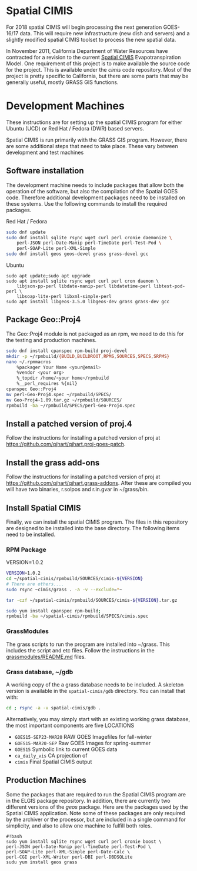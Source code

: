 # Spatial CIMIS

For 2018 spatial CIMIS will begin processing the next generation GOES-16/17
data.  This will require new infrastructure (new dish and servers) and a slightly
modified spatial CIMIS toolset to process the new spatial data.

In November 2011, California Department of Water Resources have
contracted for a revision to the current [Spatial
CIMIS]([http://wwwcimis.water.ca.gov/cimis/cimiSatSpatialCimis.jsp)
Evapotranspiration Model.  One requirement of this project is to make
available the source code for the project.  This is available under
the *cimis* code repository.  Most of the project is pretty specific
to California, but there are some parts that may be generally useful,
mostly GRASS GIS functions.

# Development Machines

These instructions are for setting up the spatial CIMIS program for either
Ubuntu (UCD) or Red Hat / Fedora (DWR) based servers.

Spatial CIMIS is run primarily with the GRASS GIS program.  However,
there are some additional steps that need to take place. These vary
between development and test machines

## Software installation

The development machine needs to include packages that allow both the
operation of the software, but also the compilation of the Spatial
GOES code.  Therefore additional development packages need to be
installed on these systems.  Use the following commands to install the
required packages.

Red Hat / Fedora
``` bash
sudo dnf update
sudo dnf install sqlite rsync wget curl perl cronie daemonize \
    perl-JSON perl-Date-Manip perl-TimeDate perl-Test-Pod \
    perl-SOAP-Lite perl-XML-Simple
sudo dnf install geos geos-devel grass grass-devel gcc
```

Ubuntu
```
sudo apt update;sudo apt upgrade
sudo apt install sqlite rsync wget curl perl cron daemon \
    libjson-pp-perl libdate-manip-perl libdatetime-perl libtest-pod-perl \
    libsoap-lite-perl libxml-simple-perl
sudo apt install libgeos-3.5.0 libgeos-dev grass grass-dev gcc
```
## Package Geo::Proj4
The Geo::Proj4 module is not packaged as an rpm, we need to do this for the testing and production machines.

``` bash
sudo dnf install cpanspec rpm-build proj-devel
mkdir -p ~/rpmbuild/{BUILD,BUILDROOT,RPMS,SOURCES,SPECS,SRPMS}
nano ~/.rpmmacros
    %packager Your Name <your@email>
    %vendor <your org>
	%_topdir /home/<your home>/rpmbuild
    %__perl_requires %{nil}
cpanspec Geo::Proj4
mv perl-Geo-Proj4.spec ~/rpmbuild/SPECS/
mv Geo-Proj4-1.09.tar.gz ~/rpmbuild/SOURCES/
rpmbuild -ba ~/rpmbuild/SPECS/perl-Geo-Proj4.spec 
```

## Install a patched version of proj.4
Follow the instructions for installing a patched version of proj at https://github.com/qjhart/qjhart.proj-goes-patch.

## Install the grass add-ons

Follow the instructions for installing a patched version of proj at
https://github.com/qjhart/qjhart.grass-addons.  After these are
compiled you will have two binaries, r.solpos and r.in.gvar in
~/grass/bin.

## Install Spatial CIMIS

Finally, we can install the spatial CIMIS program.  The files in this
repository are designed to be installed into the base directory.  The
following items need to be installed.

### RPM Package

VERSION=1.0.2
``` bash
VERSION=1.0.2
cd ~/spatial-cimis/rpmbuild/SOURCES/cimis-${VERSION}
# There are others....
sudo rsync ~cimis/grass . -a -v --exclude=*~
```

``` bash
tar -czf ~/spatial-cimis/rpmbuild/SOURCES/cimis-${VERSION}.tar.gz 

sudo yum install cpanspec rpm-build;
rpmbuild -ba ~/spatial-cimis/rpmbuild/SPECS/cimis.spec 
```


### GrassModules

The grass scripts to run the program are installed into ~/grass.  This
includes the script and etc files.  Follow the instructions in the
[grassmodules/README.md](grassmodules/README.md) files.

### Grass database, ~/gdb

A working copy of the a grass database needs to be included.  A
skeleton version is available in the `spatial-cimis/gdb` directory.  You can
install that with: 

``` bash 
cd ; rsync -a -v spatial-cimis/gdb .  
```

Alternatively, you may simply start with an existing working grass
database, the most important components are five LOCATIONS 

  * `GOES15-SEP23-MAR20` RAW GOES Imagefiles for fall-winter
  * `GOES15-MAR20-SEP` Raw GOES Images for spring-summer
  * `GOES15` Symbolic link to current GOES data
  * `ca_daily_vis` CA projection of 
  * `cimis` Final Spatial CIMIS output



## Production Machines

Some the packages that are required to run the Spatial CIMIS program
are in the ELGIS package repository.  In addition, there are currently
two different versions of the *geos* package.  Here are the packages
used by the Spatial CIMIS application.  Note some of these packages
are only required by the archiver or the processor, but are included
in a single command for simplicity, and also to allow one machine to
fulfill both roles.

```
#!bash
sudo yum install sqlite rsync wget curl perl cronie boost \
perl-JSON perl-Date-Manip perl-TimeDate perl-Test-Pod \
perl-SOAP-Lite perl-XML-Simple perl-Date-Calc \
perl-CGI perl-XML-Writer perl-DBI perl-DBDSQLite
sudu yum install geos grass
```

